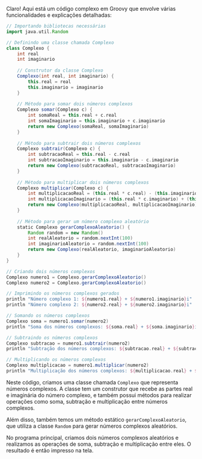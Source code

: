 Claro! Aqui está um código complexo em Groovy que envolve várias funcionalidades e explicações detalhadas:

```groovy
// Importando bibliotecas necessárias
import java.util.Random

// Definindo uma classe chamada Complexo
class Complexo {
    int real
    int imaginario
    
    // Construtor da classe Complexo
    Complexo(int real, int imaginario) {
        this.real = real
        this.imaginario = imaginario
    }
    
    // Método para somar dois números complexos
    Complexo somar(Complexo c) {
        int somaReal = this.real + c.real
        int somaImaginario = this.imaginario + c.imaginario
        return new Complexo(somaReal, somaImaginario)
    }
    
    // Método para subtrair dois números complexos
    Complexo subtrair(Complexo c) {
        int subtracaoReal = this.real - c.real
        int subtracaoImaginario = this.imaginario - c.imaginario
        return new Complexo(subtracaoReal, subtracaoImaginario)
    }
    
    // Método para multiplicar dois números complexos
    Complexo multiplicar(Complexo c) {
        int multiplicacaoReal = (this.real * c.real) - (this.imaginario * c.imaginario)
        int multiplicacaoImaginario = (this.real * c.imaginario) + (this.imaginario * c.real)
        return new Complexo(multiplicacaoReal, multiplicacaoImaginario)
    }
    
    // Método para gerar um número complexo aleatório
    static Complexo gerarComplexoAleatorio() {
        Random random = new Random()
        int realAleatorio = random.nextInt(100)
        int imaginarioAleatorio = random.nextInt(100)
        return new Complexo(realAleatorio, imaginarioAleatorio)
    }
}

// Criando dois números complexos
Complexo numero1 = Complexo.gerarComplexoAleatorio()
Complexo numero2 = Complexo.gerarComplexoAleatorio()

// Imprimindo os números complexos gerados
println "Número complexo 1: ${numero1.real} + ${numero1.imaginario}i"
println "Número complexo 2: ${numero2.real} + ${numero2.imaginario}i"

// Somando os números complexos
Complexo soma = numero1.somar(numero2)
println "Soma dos números complexos: ${soma.real} + ${soma.imaginario}i"

// Subtraindo os números complexos
Complexo subtracao = numero1.subtrair(numero2)
println "Subtração dos números complexos: ${subtracao.real} + ${subtracao.imaginario}i"

// Multiplicando os números complexos
Complexo multiplicacao = numero1.multiplicar(numero2)
println "Multiplicação dos números complexos: ${multiplicacao.real} + ${multiplicacao.imaginario}i"
```

Neste código, criamos uma classe chamada `Complexo` que representa números complexos. A classe tem um construtor que recebe as partes real e imaginária do número complexo, e também possui métodos para realizar operações como soma, subtração e multiplicação entre números complexos.

Além disso, também temos um método estático `gerarComplexoAleatorio`, que utiliza a classe `Random` para gerar números complexos aleatórios.

No programa principal, criamos dois números complexos aleatórios e realizamos as operações de soma, subtração e multiplicação entre eles. O resultado é então impresso na tela.
